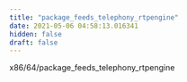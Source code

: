 ```yaml
---
title: "package_feeds_telephony_rtpengine"
date: 2021-05-06 04:58:13.016341
hidden: false
draft: false
---
```


x86/64/package_feeds_telephony_rtpengine

